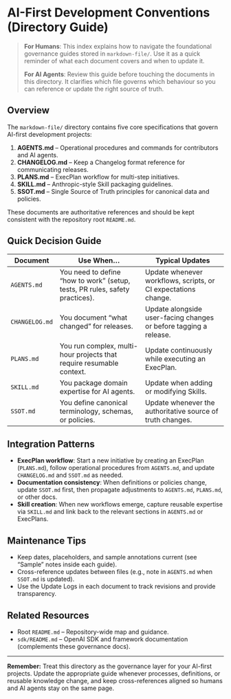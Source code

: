 # AI-First Development Conventions (Directory Guide)

> **For Humans**: This index explains how to navigate the foundational governance guides stored in `markdown-file/`. Use it as a quick reminder of what each document covers and when to update it.
>
> **For AI Agents**: Review this guide before touching the documents in this directory. It clarifies which file governs which behaviour so you can reference or update the right source of truth.

## Overview

The `markdown-file/` directory contains five core specifications that govern AI-first development projects:

1. **AGENTS.md** – Operational procedures and commands for contributors and AI agents.
2. **CHANGELOG.md** – Keep a Changelog format reference for communicating releases.
3. **PLANS.md** – ExecPlan workflow for multi-step initiatives.
4. **SKILL.md** – Anthropic-style Skill packaging guidelines.
5. **SSOT.md** – Single Source of Truth principles for canonical data and policies.

These documents are authoritative references and should be kept consistent with the repository root `README.md`.

## Quick Decision Guide

| Document | Use When… | Typical Updates |
|----------|-----------|-----------------|
| `AGENTS.md` | You need to define “how to work” (setup, tests, PR rules, safety practices). | Update whenever workflows, scripts, or CI expectations change. |
| `CHANGELOG.md` | You document “what changed” for releases. | Update alongside user-facing changes or before tagging a release. |
| `PLANS.md` | You run complex, multi-hour projects that require resumable context. | Update continuously while executing an ExecPlan. |
| `SKILL.md` | You package domain expertise for AI agents. | Update when adding or modifying Skills. |
| `SSOT.md` | You define canonical terminology, schemas, or policies. | Update whenever the authoritative source of truth changes. |

## Integration Patterns

- **ExecPlan workflow**: Start a new initiative by creating an ExecPlan (`PLANS.md`), follow operational procedures from `AGENTS.md`, and update `CHANGELOG.md` and `SSOT.md` as needed.
- **Documentation consistency**: When definitions or policies change, update `SSOT.md` first, then propagate adjustments to `AGENTS.md`, `PLANS.md`, or other docs.
- **Skill creation**: When new workflows emerge, capture reusable expertise via `SKILL.md` and link back to the relevant sections in `AGENTS.md` or ExecPlans.

## Maintenance Tips

- Keep dates, placeholders, and sample annotations current (see “Sample” notes inside each guide).
- Cross-reference updates between files (e.g., note in `AGENTS.md` when `SSOT.md` is updated).
- Use the Update Logs in each document to track revisions and provide transparency.

## Related Resources

- Root `README.md` – Repository-wide map and guidance.
- `sdk/README.md` – OpenAI SDK and framework documentation (complements these governance docs).

---

**Remember:** Treat this directory as the governance layer for your AI-first projects. Update the appropriate guide whenever processes, definitions, or reusable knowledge change, and keep cross-references aligned so humans and AI agents stay on the same page.
